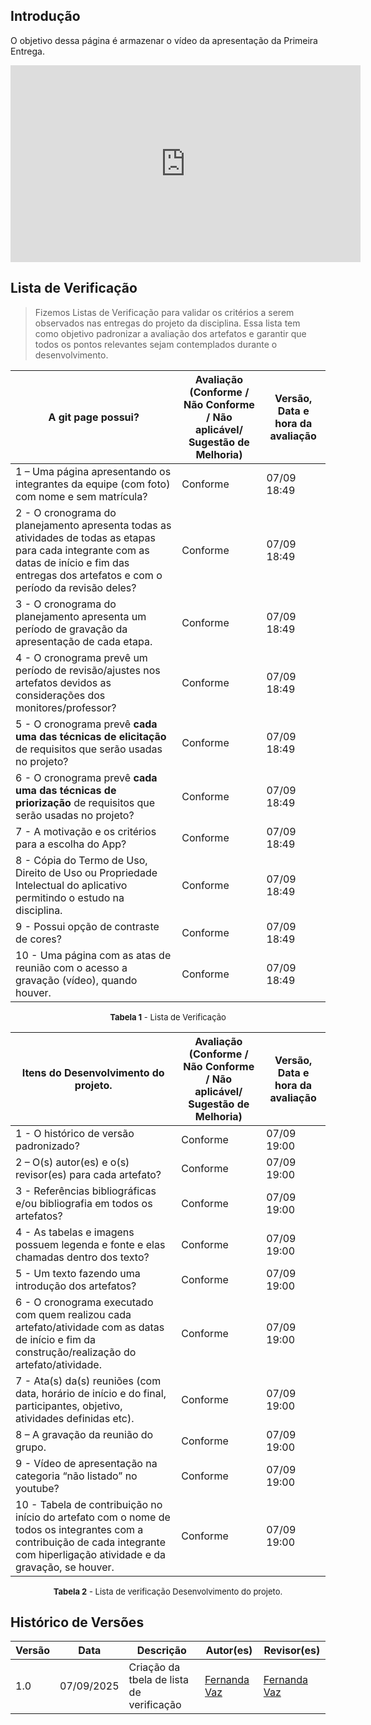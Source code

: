 ## Introdução

O objetivo dessa página é armazenar o vídeo da apresentação da Primeira Entrega.

<div align="center">
  <iframe width="560" height="315" src="https://www.youtube.com/embed/UxIJ5DvTRQ8" 
    title="Vídeo da apresentação" frameborder="0" 
    allow="accelerometer; autoplay; clipboard-write; encrypted-media; gyroscope; picture-in-picture" 
    allowfullscreen>
  </iframe>
</div>

## Lista de Verificação
>Fizemos  Listas de Verificação para validar os critérios a serem observados nas entregas do projeto da disciplina. Essa lista tem como objetivo padronizar a avaliação dos artefatos e garantir que todos os pontos relevantes sejam contemplados durante o desenvolvimento.

| A git page possui? | Avaliação (Conforme / Não Conforme / Não aplicável/ Sugestão de Melhoria) | Versão, Data e hora da avaliação |
|---------------------|---------------------------------------------------------------------------|----------------------------------|
| 1 – Uma página apresentando os integrantes da equipe (com foto) com nome e sem matrícula? | Conforme | 07/09 18:49 |
| 2 - O cronograma do planejamento apresenta todas as atividades de todas as etapas para cada integrante com as datas de início e fim das entregas dos artefatos e com o período da revisão deles? | Conforme | 07/09 18:49 |
| 3 - O cronograma do planejamento apresenta um período de gravação da apresentação de cada etapa. | Conforme | 07/09 18:49 |
| 4 - O cronograma prevê um período de revisão/ajustes nos artefatos devidos as considerações dos monitores/professor? | Conforme | 07/09 18:49 |
| 5 - O cronograma prevê **cada uma das técnicas de elicitação** de requisitos que serão usadas no projeto? | Conforme | 07/09 18:49 |
| 6 - O cronograma prevê **cada uma das técnicas de priorização** de requisitos que serão usadas no projeto? | Conforme | 07/09 18:49 |
| 7 - A motivação e os critérios para a escolha do App? | Conforme | 07/09 18:49 |
| 8 - Cópia do Termo de Uso, Direito de Uso ou Propriedade Intelectual do aplicativo permitindo o estudo na disciplina. | Conforme | 07/09 18:49 |
| 9 - Possui opção de contraste de cores? | Conforme | 07/09 18:49 |
| 10 - Uma página com as atas de reunião com o acesso a gravação (vídeo), quando houver. | Conforme | 07/09 18:49 |

<font size="2"><p style="text-align: center"><b>Tabela 1</b> - Lista de Verificação</p></font>


| Itens do Desenvolvimento do projeto. | Avaliação (Conforme / Não Conforme / Não aplicável/ Sugestão de Melhoria) | Versão, Data e hora da avaliação |
|---------------------------------------|---------------------------------------------------------------------------|----------------------------------|
| 1 - O histórico de versão padronizado? | Conforme | 07/09 19:00 |
| 2 – O(s) autor(es) e o(s) revisor(es) para cada artefato? | Conforme | 07/09 19:00 |
| 3 - Referências bibliográficas e/ou bibliografia em todos os artefatos? | Conforme | 07/09 19:00 |
| 4 - As tabelas e imagens possuem legenda e fonte e elas chamadas dentro dos texto? | Conforme | 07/09 19:00 |
| 5 - Um texto fazendo uma introdução dos artefatos? | Conforme | 07/09 19:00 |
| 6 - O cronograma executado com quem realizou cada artefato/atividade com as datas de início e fim da construção/realização do artefato/atividade. | Conforme | 07/09 19:00 |
| 7 - Ata(s) da(s) reuniões (com data, horário de início e do final, participantes, objetivo, atividades definidas etc). | Conforme | 07/09 19:00 |
| 8 – A gravação da reunião do grupo. | Conforme | 07/09 19:00 |
| 9 - Vídeo de apresentação na categoria “não listado” no youtube? | Conforme | 07/09 19:00 |
| 10 - Tabela de contribuição no início do artefato com o nome de todos os integrantes com a contribuição de cada integrante com hiperligação atividade e da gravação, se houver. | Conforme | 07/09 19:00 |

<font size="2"><p style="text-align: center"><b>Tabela 2</b> - Lista de verificação Desenvolvimento do projeto. </p></font>
 
## Histórico de Versões

| Versão | Data | Descrição | Autor(es) | Revisor(es) |
|--------|------|-----------|-----------|-------------|
| 1.0 | 07/09/2025 | Criação da tbela de lista de verificação  | [Fernanda Vaz](https://github.com/Fernandavazgit1) | [Fernanda Vaz ](https://github.com/Fernandavazgit1) |
